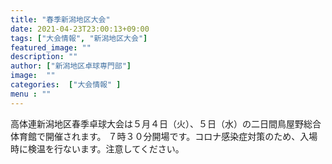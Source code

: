 ```yaml
---
title: "春季新潟地区大会"
date: 2021-04-23T23:00:13+09:00
tags: ["大会情報", "新潟地区大会"]
featured_image: ""
description: ""
author: ["新潟地区卓球専門部"]
image:  ""
categories:  ["大会情報" ]
menu : ""
---
```

高体連新潟地区春季卓球大会は５月４日（火）、５日（水）の二日間鳥屋野総合体育館で開催されます。
７時３０分開場です。コロナ感染症対策のため、入場時に検温を行ないます。注意してください。
